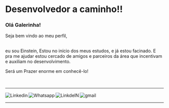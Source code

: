 # Desenvolvedor a caminho!!


### Olá Galerinha!

Seja bem vindo ao meu perfil, 

<br> eu sou Einstein,
Estou no início dos meus estudos, e já estou facinado.
E pra me ajudar estou cercado de amigos e parceiros da área que incentivam e auxiliam no desenvolvimento.

Será um Prazer enorme em conhecê-lo! 



<br> <hr>
<a target="_blank" href="https://www.linkedin.com/in/einstein-h-soares">


<img align = "left" alt = "Linkedin" color = "white" src = "https://img.shields.io/badge/LinkedIn-0077B5?style=for-the-badge&logo=linkedin&logoColor=white" />

</a><a target="_blank" href="https://api.whatsapp.com/send?phone=5519983972249">
  <img align = "left" alt = "Whatsapp" color = "white" src = "https://img.shields.io/badge/WhatsApp-25D366?style=for-the-badge&logo=whatsapp&logoColor=white" />
   
<a target="_blank" href="https://github.com/Eins10Week/">
  <img align = "left" alt = "LinkdeIN" src = "https://img.shields.io/badge/GitHub-100000?style=for-the-badge&logo=github&logoColor=white" />
</a>  

<a target="_blank" href="mailto:einstein.hellmeister@gmail.com">
  <img align = "left" alt = "gmail" src = "https://img.shields.io/badge/Gmail-D14836?style=for-the-badge&logo=gmail&logoColor=white" />
</a>
  <br> <hr>

